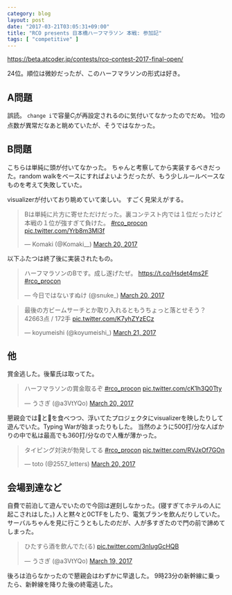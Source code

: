 ```yaml
---
category: blog
layout: post
date: "2017-03-21T03:05:31+09:00"
title: "RCO presents 日本橋ハーフマラソン 本戦: 参加記"
tags: [ "competitive" ]
---
```


<https://beta.atcoder.jp/contests/rco-contest-2017-final-open/>

$24$位。順位は微妙だったが、このハーフマラソンの形式は好き。

## A問題

誤読。
`change i`で容量$C_i$が再設定されるのに気付いてなかったのでだめ。
$1$位の点数が異常だなあと眺めていたが、そうではなかった。

## B問題

こちらは単純に頭が付いてなかった。
ちゃんと考察してから実装するべきだった。random walkをベースにすればよいようだったが、もう少しルールベースなものを考えて失敗していた。

visualizerが付いており眺めていて楽しい。
すごく見栄えがする。

<blockquote class="twitter-tweet" data-lang="en"><p lang="ja" dir="ltr">Bは単純に片方に寄せただけだった。裏コンテスト内では１位だったけど本戦の１位が強すぎて負けた。 <a href="https://twitter.com/hashtag/rco_procon?src=hash">#rco&#95;procon</a> <a href="https://t.co/Yrb8m3Ml3f">pic.twitter.com/Yrb8m3Ml3f</a></p>&mdash; Komaki (@Komaki&#95;&#95;) <a href="https://twitter.com/Komaki__/status/843751129934716929">March 20, 2017</a></blockquote>
<script async src="//platform.twitter.com/widgets.js" charset="utf-8"></script>

以下ふたつは終了後に実装されたもの。

<blockquote class="twitter-tweet" data-lang="en"><p lang="ja" dir="ltr">ハーフマラソンのBです。成し遂げたぜ。 <a href="https://t.co/Hsdet4ms2F">https://t.co/Hsdet4ms2F</a> <a href="https://twitter.com/hashtag/rco_procon?src=hash">#rco&#95;procon</a></p>&mdash; 今日ではないすぬけ (@snuke&#95;) <a href="https://twitter.com/snuke_/status/843862792222339072">March 20, 2017</a></blockquote>
<script async src="//platform.twitter.com/widgets.js" charset="utf-8"></script>

<blockquote class="twitter-tweet" data-lang="en"><p lang="ja" dir="ltr">最後の方ビームサーチとか取り入れるともうちょっと落とせそう？ 42663点 / 172手 <a href="https://t.co/K7yhZYzECz">pic.twitter.com/K7yhZYzECz</a></p>&mdash; koyumeishi (@koyumeishi&#95;) <a href="https://twitter.com/koyumeishi_/status/844021978755342336">March 21, 2017</a></blockquote>
<script async src="//platform.twitter.com/widgets.js" charset="utf-8"></script>

## 他

賞金逃した。後輩氏は取ってた。

<blockquote class="twitter-tweet" data-lang="en"><p lang="ja" dir="ltr">ハーフマラソンの賞金取るぞ <a href="https://twitter.com/hashtag/rco_procon?src=hash">#rco&#95;procon</a> <a href="https://t.co/cK1h3Q0Tty">pic.twitter.com/cK1h3Q0Tty</a></p>&mdash; うさぎ (@a3VtYQo) <a href="https://twitter.com/a3VtYQo/status/843678777020358656">March 20, 2017</a></blockquote>
<script async src="//platform.twitter.com/widgets.js" charset="utf-8"></script>

懇親会では🍕と🍗を食べつつ、浮いてたプロジェクタにvisualizerを映したりして遊んでいた。Typing Warが始まったりもした。
当然のように500打/分な人ばかりの中で私は最高でも360打/分なので人権が薄かった。

<blockquote class="twitter-tweet" data-lang="en"><p lang="ja" dir="ltr">タイピング対決が勃発してる <a href="https://twitter.com/hashtag/rco_procon?src=hash">#rco_procon</a> <a href="https://t.co/RVJxOf7GOn">pic.twitter.com/RVJxOf7GOn</a></p>&mdash; toto (@2557&#95;letters) <a href="https://twitter.com/2557_letters/status/843774931414409217">March 20, 2017</a></blockquote>
<script async src="//platform.twitter.com/widgets.js" charset="utf-8"></script>

## 会場到達など

自費で前泊して遊んでいたので今回は遅刻しなかった。(寝すぎてホテルの人に起こされはした。)
人と黙々と0CTFをしたり、電気ブランを飲んだりしていた。サーバルちゃんを見に行こうともしたのだが、人が多すぎたので門の前で諦めてしまった。

<blockquote class="twitter-tweet" data-lang="en"><p lang="ja" dir="ltr">ひたすら酒を飲んでた(る) <a href="https://t.co/3nIugGcHQB">pic.twitter.com/3nIugGcHQB</a></p>&mdash; うさぎ (@a3VtYQo) <a href="https://twitter.com/a3VtYQo/status/843392412491825152">March 19, 2017</a></blockquote>
<script async src="//platform.twitter.com/widgets.js" charset="utf-8"></script>

後ろは泊らなかったので懇親会はわずかに早退した。
$9$時$23$分の新幹線に乗ったら、新幹線を降りた後の終電逃した。
